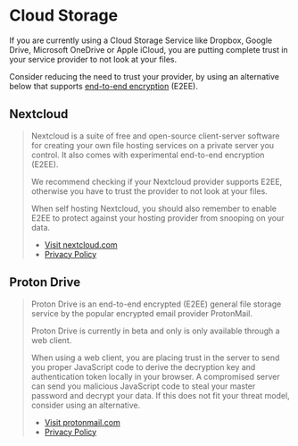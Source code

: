 # Cloud Storage

If you are currently using a Cloud Storage Service like Dropbox, Google Drive, Microsoft OneDrive or Apple iCloud, you are putting complete trust in your service provider to not look at your files.

Consider reducing the need to trust your provider, by using an alternative below that supports [end-to-end encryption](https://wikipedia.org/wiki/End-to-end_encryption) (E2EE).

## Nextcloud

> Nextcloud is a suite of free and open-source client-server software for creating your own file hosting services on a private server you control. It also comes with experimental end-to-end encryption (E2EE).
> 
> We recommend checking if your Nextcloud provider supports E2EE, otherwise you have to trust the provider to not look at your files.
> 
> When self hosting Nextcloud, you should also remember to enable E2EE to protect against your hosting provider from snooping on your data.
> 
> - [Visit nextcloud.com](https://nextcloud.com/)
> - [Privacy Policy](https://nextcloud.com/privacy/)


## Proton Drive

> Proton Drive is an end-to-end encrypted (E2EE) general file storage service by the popular encrypted email provider ProtonMail.
> 
> Proton Drive is currently in beta and only is only available through a web client.
> 
> When using a web client, you are placing trust in the server to send you proper JavaScript code to derive the decryption key and authentication token locally in your browser. A compromised server can send you malicious JavaScript code to steal your master password and decrypt your data. If this does not fit your threat model, consider using an alternative.
>
> - [Visit protonmail.com](https://protonmail.com/)
> - [Privacy Policy](https://protonmail.com/privacy-policy)
